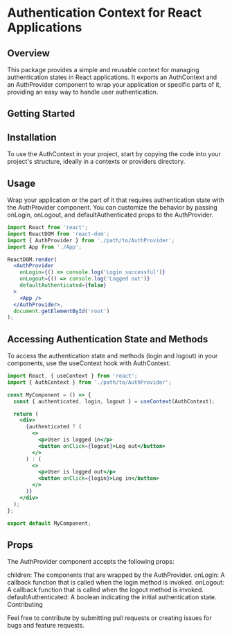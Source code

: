 # Authentication Context for React Applications

## Overview

This package provides a simple and reusable context for managing authentication states in React applications. It exports an AuthContext and an AuthProvider component to wrap your application or specific parts of it, providing an easy way to handle user authentication.

## Getting Started

## Installation
To use the AuthContext in your project, start by copying the code into your project's structure, ideally in a contexts or providers directory.

## Usage
Wrap your application or the part of it that requires authentication state with the AuthProvider component. You can customize the behavior by passing onLogin, onLogout, and defaultAuthenticated props to the AuthProvider.

```jsx
import React from 'react';
import ReactDOM from 'react-dom';
import { AuthProvider } from './path/to/AuthProvider';
import App from './App';

ReactDOM.render(
  <AuthProvider
    onLogin={() => console.log('Login successful')}
    onLogout={() => console.log('Logged out')}
    defaultAuthenticated={false}
  >
    <App />
  </AuthProvider>,
  document.getElementById('root')
);
```

## Accessing Authentication State and Methods
To access the authentication state and methods (login and logout) in your components, use the useContext hook with AuthContext.

```jsx
import React, { useContext } from 'react';
import { AuthContext } from './path/to/AuthProvider';

const MyComponent = () => {
  const { authenticated, login, logout } = useContext(AuthContext);

  return (
    <div>
      {authenticated ? (
        <>
          <p>User is logged in</p>
          <button onClick={logout}>Log out</button>
        </>
      ) : (
        <>
          <p>User is logged out</p>
          <button onClick={login}>Log in</button>
        </>
      )}
    </div>
  );
};

export default MyComponent;
```

## Props
The AuthProvider component accepts the following props:

children: The components that are wrapped by the AuthProvider.
onLogin: A callback function that is called when the login method is invoked.
onLogout: A callback function that is called when the logout method is invoked.
defaultAuthenticated: A boolean indicating the initial authentication state.
Contributing

Feel free to contribute by submitting pull requests or creating issues for bugs and feature requests.
